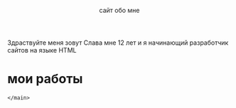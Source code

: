 <html>
  <link rel="stylesheet" href="style.css"/>
    <header>
     <p> сайт обо мне </p> 
    </header>
    <main>
        <p1>Здраствуйте меня зовут Слава мне 12 лет и я начинающий разработчик сайтов на языке HTML</p1>
        <h1>мои работы</h1>
        <a></a><a></a><a></a><a></a><a></a>

    </main>
</html>
